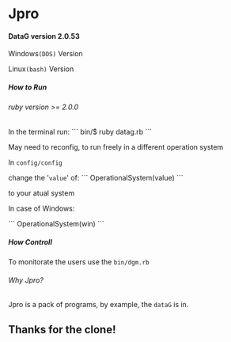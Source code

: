 # Jpro


<h4> DataG version 2.0.53</h4>
<p>Windows<code>(DOS)</code> Version</p>
<p>Linux<code>(bash)</code> Version</p>
<h5>How to Run</h5>
<h6>ruby version >= 2.0.0 </h6>
In the terminal run:  
```
bin/$ ruby datag.rb
```
<p>May need to reconfig, to run freely in a different operation system</p>
<p>In <code>config/config</code> </p>
change the '<code>value</code>' of: 
```
OperationalSystem(value)
```
<p>to your atual system</p>
<p>In case of Windows:</p>
```
OperationalSystem(win)
```

<h5>How Controll</h5>

  To monitorate the users use the <code>bin/dgm.rb</code><br>

<h6> Why Jpro?</h6>
    Jpro is a pack of programs, by example, the <code>dataG</code> is in.

<h2>Thanks for the clone!</h2>
